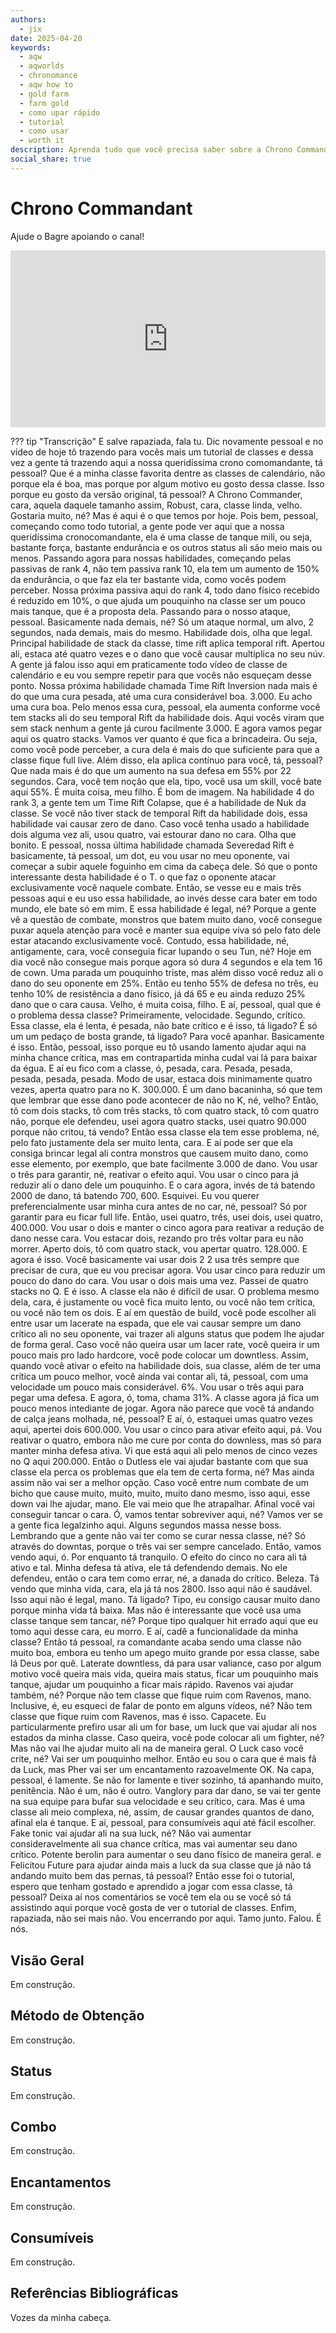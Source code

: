 ```yaml
---
authors:
  - jix
date: 2025-04-20
keywords:
  - aqw
  - aqworlds
  - chronomance
  - aqw how to
  - gold farm
  - farm gold
  - como upar rápido
  - tutorial
  - como usar
  - worth it
description: Aprenda tudo que você precisa saber sobre a Chrono Commandant class neste tutorial.
social_share: true
--- 
```

# Chrono Commandant
Ajude o Bagre apoiando o canal! 

<div style="position: relative; width: 100%; padding-bottom: 56.25%; height: 0; overflow: hidden;">
  <iframe 
    src="https://www.youtube.com/embed/07LC5zUo60o" 
    title="YouTube video player" 
    frameborder="0" 
    allow="accelerometer; autoplay; clipboard-write; encrypted-media; gyroscope; picture-in-picture; web-share" 
    referrerpolicy="strict-origin-when-cross-origin" 
    allowfullscreen 
    style="position: absolute; top: 0; left: 0; width: 100%; height: 100%;"
  ></iframe>
</div>

??? tip "Transcrição"
    E salve rapaziada, fala tu. Dic novamente pessoal e no vídeo de hoje tô trazendo para vocês mais um tutorial de classes e dessa vez a gente tá trazendo aqui a nossa queridíssima crono comomandante, tá pessoal? Que é a minha classe favorita dentre as classes de calendário, não porque ela é boa, mas porque por algum motivo eu gosto dessa classe. Isso porque eu gosto da versão original, tá pessoal? A Chrono Commander, cara, aquela daquele tamanho assim, Robust, cara, classe linda, velho. Gostaria muito, né? Mas é aqui é o que temos por hoje. Pois bem, pessoal, começando como todo tutorial, a gente pode ver aqui que a nossa queridíssima cronocomandante, ela é uma classe de tanque mili, ou seja, bastante força, bastante endurância e os outros status ali são meio mais ou menos. Passando agora para nossas habilidades, começando pelas passivas de rank 4, não tem passiva rank 10, ela tem um aumento de 150% da endurância, o que faz ela ter bastante vida, como vocês podem perceber. Nossa próxima passiva aqui do rank 4, todo dano físico recebido é reduzido em 10%, o que ajuda um pouquinho na classe ser um pouco mais tanque, que é a proposta dela. Passando para o nosso ataque, pessoal. Basicamente nada demais, né? Só um ataque normal, um alvo, 2 segundos, nada demais, mais do mesmo. Habilidade dois, olha que legal. Principal habilidade de stack da classe, time rift aplica temporal rift. Apertou ali, estaca até quatro vezes e o dano que você causar multiplica no seu núv. A gente já falou isso aqui em praticamente todo vídeo de classe de calendário e eu vou sempre repetir para que vocês não esqueçam desse ponto. Nossa próxima habilidade chamada Time Rift Inversion nada mais é do que uma cura pesada, até uma cura considerável boa. 3.000. Eu acho uma cura boa. Pelo menos essa cura, pessoal, ela aumenta conforme você tem stacks ali do seu temporal Rift da habilidade dois. Aqui vocês viram que sem stack nenhum a gente já curou facilmente 3.000. E agora vamos pegar aqui os quatro stacks. Vamos ver quanto é que fica a brincadeira. Ou seja, como você pode perceber, a cura dela é mais do que suficiente para que a classe fique full live. Além disso, ela aplica contínuo para você, tá, pessoal? Que nada mais é do que um aumento na sua defesa em 55% por 22 segundos. Cara, você tem noção que ela, tipo, você usa um skill, você bate aqui 55%. É muita coisa, meu filho. É bom de imagem. Na habilidade 4 do rank 3, a gente tem um Time Rift Colapse, que é a habilidade de Nuk da classe. Se você não tiver stack de temporal Rift da habilidade dois, essa habilidade vai causar zero de dano. Caso você tenha usado a habilidade dois alguma vez ali, usou quatro, vai estourar dano no cara. Olha que bonito. E pessoal, nossa última habilidade chamada Severedad Rift é basicamente, tá pessoal, um dot, eu vou usar no meu oponente, vai começar a subir aquele foguinho em cima da cabeça dele. Só que o ponto interessante desta habilidade é o T. o que faz o oponente atacar exclusivamente você naquele combate. Então, se vesse eu e mais três pessoas aqui e eu uso essa habilidade, ao invés desse cara bater em todo mundo, ele bate só em mim. E essa habilidade é legal, né? Porque a gente vê a questão de combate, monstros que batem muito dano, você consegue puxar aquela atenção para você e manter sua equipe viva só pelo fato dele estar atacando exclusivamente você. Contudo, essa habilidade, né, antigamente, cara, você conseguia ficar lupando o seu Tun, né? Hoje em dia você não consegue mais porque agora só dura 4 segundos e ela tem 16 de cown. Uma parada um pouquinho triste, mas além disso você reduz ali o dano do seu oponente em 25%. Então eu tenho 55% de defesa no três, eu tenho 10% de resistência a dano físico, já dá 65 e eu ainda reduzo 25% dano que o cara causa. Velho, é muita coisa, filho. E aí, pessoal, qual que é o problema dessa classe? Primeiramente, velocidade. Segundo, crítico. Essa classe, ela é lenta, é pesada, não bate crítico e é isso, tá ligado? É só um um pedaço de bosta grande, tá ligado? Para você apanhar. Basicamente é isso. Então, pessoal, isso porque eu tô usando lamento ajudar aqui na minha chance crítica, mas em contrapartida minha cudal vai lá para baixar da égua. E aí eu fico com a classe, ó, pesada, cara. Pesada, pesada, pesada, pesada, pesada. Modo de usar, estaca dois minimamente quatro vezes, aperta quatro para no K. 300.000. É um dano bacaninha, só que tem que lembrar que esse dano pode acontecer de não no K, né, velho? Então, tô com dois stacks, tô com três stacks, tô com quatro stack, tô com quatro não, porque ele defendeu, usei agora quatro stacks, usei quatro 90.000 porque não critou, tá vendo? Então essa classe ela tem esse problema, né, pelo fato justamente dela ser muito lenta, cara. E aí pode ser que ela consiga brincar legal ali contra monstros que causem muito dano, como esse elemento, por exemplo, que bate facilmente 3.000 de dano. Vou usar o três para garantir, né, reativar o efeito aqui. Vou usar o cinco para já reduzir ali o dano dele um pouquinho. E o cara agora, invés de tá batendo 2000 de dano, tá batendo 700, 600. Esquivei. Eu vou querer preferencialmente usar minha cura antes de no car, né, pessoal? Só por garantir para eu ficar full life. Então, usei quatro, três, usei dois, usei quatro, 400.000. Vou usar o dois e manter o cinco agora para reativar a redução de dano nesse cara. Vou estacar dois, rezando pro três voltar para eu não morrer. Aperto dois, tô com quatro stack, vou apertar quatro. 128.000. E agora é isso. Você basicamente vai usar dois 2 2 usa três sempre que precisar de cura, que eu vou precisar agora. Vou usar cinco para reduzir um pouco do dano do cara. Vou usar o dois mais uma vez. Passei de quatro stacks no Q. E é isso. A classe ela não é difícil de usar. O problema mesmo dela, cara, é justamente ou você fica muito lento, ou você não tem crítica, ou você não tem os dois. E aí em questão de build, você pode escolher ali entre usar um lacerate na espada, que ele vai causar sempre um dano crítico ali no seu oponente, vai trazer ali alguns status que podem lhe ajudar de forma geral. Caso você não queira usar um lacer rate, você queira ir um pouco mais pro lado hardcore, você pode colocar um downtless. Assim, quando você ativar o efeito na habilidade dois, sua classe, além de ter uma crítica um pouco melhor, você ainda vai contar ali, tá, pessoal, com uma velocidade um pouco mais considerável. 6%. Vou usar o três aqui para pegar uma defesa. E agora, ó, toma, chama 31%. A classe agora já fica um pouco menos intediante de jogar. Agora não parece que você tá andando de calça jeans molhada, né, pessoal? E aí, ó, estaquei umas quatro vezes aqui, apertei dois 600.000. Vou usar o cinco para ativar efeito aqui, pá. Vou reativar o quatro, embora não me cure por conta do downless, mas só para manter minha defesa ativa. Vi que está aqui ali pelo menos de cinco vezes no Q aqui 200.000. Então o Dutless ele vai ajudar bastante com que sua classe ela perca os problemas que ela tem de certa forma, né? Mas ainda assim não vai ser a melhor opção. Caso você entre num combate de um bicho que cause muito, muito, muito, muito dano mesmo, isso aqui, esse down vai lhe ajudar, mano. Ele vai meio que lhe atrapalhar. Afinal você vai conseguir tancar o cara. Ó, vamos tentar sobreviver aqui, né? Vamos ver se a gente fica legalzinho aqui. Alguns segundos massa nesse boss. Lembrando que a gente não vai ter como se curar nessa classe, né? Só através do downtas, porque o três vai ser sempre cancelado. Então, vamos vendo aqui, ó. Por enquanto tá tranquilo. O efeito do cinco no cara ali tá ativo e tal. Minha defesa tá ativa, ele tá defendendo demais. No ele defendeu, então o cara tem como errar, né, a danada do crítico. Beleza. Tá vendo que minha vida, cara, ela já tá nos 2800. Isso aqui não é saudável. Isso aqui não é legal, mano. Tá ligado? Tipo, eu consigo causar muito dano porque minha vida tá baixa. Mas não é interessante que você usa uma classe tanque sem tancar, né? Porque tipo qualquer hit errado aqui que eu tomo aqui desse cara, eu morro. E aí, cadê a funcionalidade da minha classe? Então tá pessoal, ra comandante acaba sendo uma classe não muito boa, embora eu tenho um apego muito grande por essa classe, sabe lá Deus por quê. Laterate downtless, dá para usar valiance, caso por algum motivo você queira mais vida, queira mais status, ficar um pouquinho mais tanque, ajudar um pouquinho a ficar mais rápido. Ravenos vai ajudar também, né? Porque não tem classe que fique ruim com Ravenos, mano. Inclusive, é, eu esqueci de falar de ponto em alguns vídeos, né? Não tem classe que fique ruim com Ravenos, mas é isso. Capacete. Eu particularmente prefiro usar ali um for base, um luck que vai ajudar ali nos estados da minha classe. Caso queira, você pode colocar ali um fighter, né? Mas não vai lhe ajudar muito ali na de maneira geral. O Luck caso você crite, né? Vai ser um pouquinho melhor. Então eu sou o cara que é mais fã da Luck, mas Pher vai ser um encantamento razoavelmente OK. Na capa, pessoal, é lamente. Se não for lamente e tiver sozinho, tá apanhando muito, penitência. Não é um, não é outro. Vanglory para dar dano, se vai ter gente na sua equipe para bufar sua velocidade e seu crítico, cara. Mas é uma classe ali meio complexa, né, assim, de causar grandes quantos de dano, afinal ela é tanque. E aí, pessoal, para consumíveis aqui até fácil escolher. Fake tonic vai ajudar ali na sua luck, né? Não vai aumentar consideravelmente ali sua chance crítica, mas vai aumentar seu dano crítico. Potente berolin para aumentar o seu dano físico de maneira geral. e Felicitou Future para ajudar ainda mais a luck da sua classe que já não tá andando muito bem das pernas, tá pessoal? Então esse foi o tutorial, espero que tenham gostado e aprendido a jogar com essa classe, tá pessoal? Deixa aí nos comentários se você tem ela ou se você só tá assistindo aqui porque você gosta de ver o tutorial de classes. Enfim, rapaziada, não sei mais não. Vou encerrando por aqui. Tamo junto. Falou. É nós.

## Visão Geral

Em construção.

## Método de Obtenção

Em construção.

## Status

Em construção.

## Combo

Em construção.

## Encantamentos

Em construção.

## Consumíveis

Em construção.

## Referências Bibliográficas
Vozes da minha cabeça.
